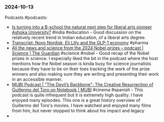 ### 2024-10-13
Podcasts #podcasts:
- [Is turning into a B-school the natural next step for liberal arts pioneer Ashoka University?](https://www.listennotes.com/podcasts/daybreak/is-turning-into-a-b-school-tpGMo5O8s0v/) #india #education - Good discussion on the relatively recent trend in Indian education, of a liberal arts degree.
- [Transcript: Novo Nordisk, Eli Lilly and the GLP-1 economy](https://www.ft.com/content/dcdb1169-d020-4e3f-987c-321b5910c1d1) #pharma 
- [All the news and science from the 2024 Nobel prizes – podcast | Science | The Guardian](https://www.theguardian.com/science/audio/2024/oct/09/all-the-news-and-science-from-the-2024-nobel-prizes-podcast) #science #nobel - Good recap of the Nobel prizes in science. I especially liked the bit in the podcast where the host mentions how the Nobel season is kinda busy for science journalists because they have to be on their toes tracking the work of the prize winners and also making sure they are writing and presenting their work in an accessible manner.
- [MUBI Podcast | "The Devil’s Backbone": The Creative Resurrection of Guillermo del Toro on Notebook | MUBI](https://mubi.com/en/notebook/posts/mubi-podcast-the-devil-s-backbone-the-creative-resurrection-of-guillermo-del-toro) #cinema #spanish - This podcast is quite infrequent but it is extremely high quality. I have enjoyed many episodes. This one is a great history overview of Guillermo del Toro's movies. I have watched and enjoyed many films from him, but never stopped to think about his impact and legacy
- 